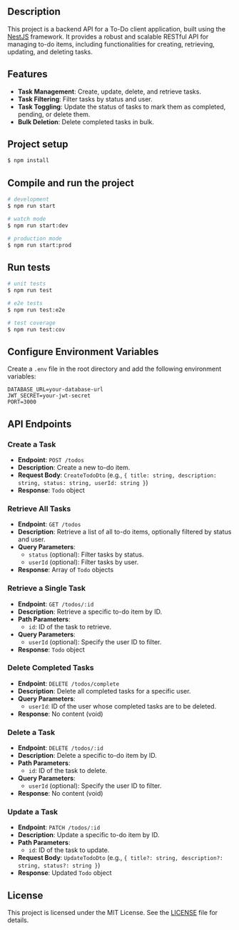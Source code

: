 ## Description

This project is a backend API for a To-Do client application, built using the [NestJS](https://nestjs.com/) framework. It provides a robust and scalable RESTful API for managing to-do items, including functionalities for creating, retrieving, updating, and deleting tasks.

## Features

- **Task Management**: Create, update, delete, and retrieve tasks.
- **Task Filtering**: Filter tasks by status and user.
- **Task Toggling**: Update the status of tasks to mark them as completed, pending, or delete them.
- **Bulk Deletion**: Delete completed tasks in bulk.

## Project setup

```bash
$ npm install
```

## Compile and run the project

```bash
# development
$ npm run start

# watch mode
$ npm run start:dev

# production mode
$ npm run start:prod
```

## Run tests

```bash
# unit tests
$ npm run test

# e2e tests
$ npm run test:e2e

# test coverage
$ npm run test:cov
```

## Configure Environment Variables

Create a `.env` file in the root directory and add the following environment variables:

```
DATABASE_URL=your-database-url
JWT_SECRET=your-jwt-secret
PORT=3000
```

## API Endpoints

### Create a Task

- **Endpoint**: `POST /todos`
- **Description**: Create a new to-do item.
- **Request Body**: `CreateTodoDto` (e.g., `{ title: string, description: string, status: string, userId: string }`)
- **Response**: `Todo` object

### Retrieve All Tasks

- **Endpoint**: `GET /todos`
- **Description**: Retrieve a list of all to-do items, optionally filtered by status and user.
- **Query Parameters**:
  - `status` (optional): Filter tasks by status.
  - `userId` (optional): Filter tasks by user.
- **Response**: Array of `Todo` objects

### Retrieve a Single Task

- **Endpoint**: `GET /todos/:id`
- **Description**: Retrieve a specific to-do item by ID.
- **Path Parameters**:
  - `id`: ID of the task to retrieve.
- **Query Parameters**:
  - `userId` (optional): Specify the user ID to filter.
- **Response**: `Todo` object

### Delete Completed Tasks

- **Endpoint**: `DELETE /todos/complete`
- **Description**: Delete all completed tasks for a specific user.
- **Query Parameters**:
  - `userId`: ID of the user whose completed tasks are to be deleted.
- **Response**: No content (void)

### Delete a Task

- **Endpoint**: `DELETE /todos/:id`
- **Description**: Delete a specific to-do item by ID.
- **Path Parameters**:
  - `id`: ID of the task to delete.
- **Query Parameters**:
  - `userId` (optional): Specify the user ID to filter.
- **Response**: No content (void)

### Update a Task

- **Endpoint**: `PATCH /todos/:id`
- **Description**: Update a specific to-do item by ID.
- **Path Parameters**:
  - `id`: ID of the task to update.
- **Request Body**: `UpdateTodoDto` (e.g., `{ title?: string, description?: string, status?: string }`)
- **Response**: Updated `Todo` object

## License

This project is licensed under the MIT License. See the [LICENSE](LICENSE) file for details.